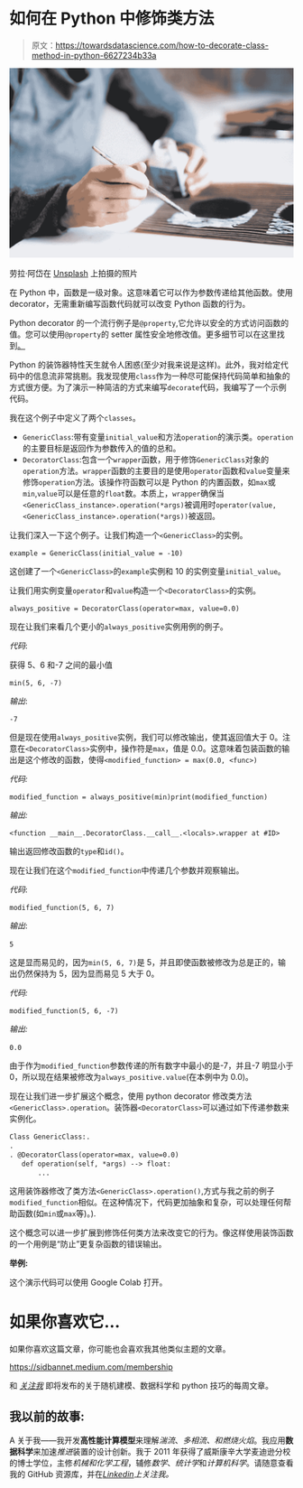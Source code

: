 # 如何在 Python 中修饰类方法

> 原文：<https://towardsdatascience.com/how-to-decorate-class-method-in-python-6627234b33a>

![](img/8c0385f7f7d025d8d1d84a20a86b16e8.png)

劳拉·阿岱在 [Unsplash](https://unsplash.com?utm_source=medium&utm_medium=referral) 上拍摄的照片

在 Python 中，函数是一级对象。这意味着它可以作为参数传递给其他函数。使用 decorator，无需重新编写函数代码就可以改变 Python 函数的行为。

Python decorator 的一个流行例子是`@property`,它允许以安全的方式访问函数的值。您可以使用`@property`的 setter 属性安全地修改值。更多细节可以在这里找到[。](https://www.tutorialsteacher.com/python/property-decorator)

Python 的装饰器特性天生就令人困惑(至少对我来说是这样)。此外，我对给定代码中的信息流非常挑剔。我发现使用`class`作为一种尽可能保持代码简单和抽象的方式很方便。为了演示一种简洁的方式来编写`decorate`代码，我编写了一个示例代码。

我在这个例子中定义了两个`classes`。

*   `GenericClass`:带有变量`initial_value`和方法`operation`的演示类。`operation`的主要目标是返回作为参数传入的值的总和。
*   `DecoratorClass`:包含一个`wrapper`函数，用于修饰`GenericClass`对象的`operation`方法。`wrapper`函数的主要目的是使用`operator`函数和`value`变量来修饰`operation`方法。该操作符函数可以是 Python 的内置函数，如`max`或`min`,`value`可以是任意的`float`数。本质上，`wrapper`确保当`<GenericClass_instance>.operation(*args)`被调用时`operator(value, <GenericClass_instance>.operation(*args))`被返回。

让我们深入一下这个例子。让我们构造一个`<GenericClass>`的实例。

```
example = GenericClass(initial_value = -10)
```

这创建了一个`<GenericClass>`的`example`实例和 10 的实例变量`initial_value`。

让我们用实例变量`operator`和`value`构造一个`<DecoratorClass>`的实例。

```
always_positive = DecoratorClass(operator=max, value=0.0)
```

现在让我们来看几个更小的`always_positive`实例用例的例子。

*代码*:

获得 5、6 和-7 之间的最小值

```
min(5, 6, -7)
```

*输出*:

```
-7
```

但是现在使用`always_positive`实例，我们可以修改输出，使其返回值大于 0。注意在`<DecoratorClass>`实例中，操作符是`max`，值是 0.0。这意味着包装函数的输出是这个修改的函数，使得`<modified_function> = max(0.0, <func>)`

*代码:*

```
modified_function = always_positive(min)print(modified_function)
```

*输出:*

```
<function __main__.DecoratorClass.__call__.<locals>.wrapper at #ID>
```

输出返回修改函数的`type`和`id()`。

现在让我们在这个`modified_function`中传递几个参数并观察输出。

*代码*:

```
modified_function(5, 6, 7)
```

*输出*:

`5`

这是显而易见的，因为`min(5, 6, 7)`是 5，并且即使函数被修改为总是正的，输出仍然保持为 5，因为显而易见 5 大于 0。

*代码:*

```
modified_function(5, 6, -7)
```

*输出:*

`0.0`

由于作为`modified_function`参数传递的所有数字中最小的是-7，并且-7 明显小于 0，所以现在结果被修改为`always_positive.value`(在本例中为 0.0)。

现在让我们进一步扩展这个概念，使用 python decorator 修改类方法`<GenericClass>.operation`。装饰器`<DecoratorClass>`可以通过如下传递参数来实例化。

```
Class GenericClass:.
.
. @DecoratorClass(operator=max, value=0.0)
   def operation(self, *args) --> float:
       ...
```

这用装饰器修改了类方法`<GenericClass>.operation()`,方式与我之前的例子`modified_function`相似。在这种情况下，代码更加抽象和复杂，可以处理任何帮助函数(如`min`或`max`等)。).

这个概念可以进一步扩展到修饰任何类方法来改变它的行为。像这样使用装饰函数的一个用例是“防止”更复杂函数的错误输出。

**举例:**

这个演示代码可以使用 Google Colab 打开。

# 如果你喜欢它…

如果你喜欢这篇文章，你可能也会喜欢我其他类似主题的文章。

<https://sidbannet.medium.com/membership>  

和 [*关注我*](https://medium.com/@sidbannet) 即将发布的关于随机建模、数据科学和 python 技巧的每周文章。

## 我以前的故事:

</how-to-analyze-time-series-data-with-pandas-4dea936fe012>  </how-to-build-plotly-choropleth-map-with-covid-data-using-pandas-in-google-colab-45951040b8e4>  

A 关于我——我开发**高性能计算模型**来理解*湍流*、*多相流、*和*燃烧火焰*。我应用**数据科学**来加速*推进*装置的设计创新。我于 2011 年获得了威斯康辛大学麦迪逊分校的博士学位，主修*机械和化学工程*，辅修*数学*、*统计学*和*计算机科学*。请随意查看我的 GitHub 资源库，并在[*Linkedin*](https://www.linkedin.com/in/sidban)*上关注我。*